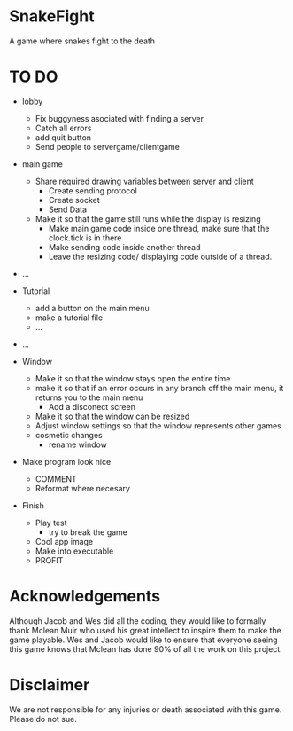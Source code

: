 # SnakeFight

A game where snakes fight to the death

# TO DO  

- lobby

  - Fix buggyness asociated with finding a server
  - Catch all errors
  - add quit button
  - Send people to servergame/clientgame
- main game
  - Share required drawing variables between server and client
    - Create sending protocol
    - Create socket
    - Send Data
  - Make it so that the game still runs while the display is resizing
    - Make main game code inside one thread, make sure that the clock.tick is in there
    - Make sending code inside another thread
    - Leave the resizing code/ displaying code outside of a thread.
- ...
- Tutorial
  - add a button on the main menu
  - make a tutorial file
  - ...
- ...
- Window
  - Make it so that the window stays open the entire time
  - make it so that if an error occurs in any branch off the main menu, it returns you to the main menu
    - Add a disconect screen
  - Make it so that the window can be resized
  - Adjust window settings so that the window represents other games
  - cosmetic changes
    - rename window
- Make program look nice
    - COMMENT
    - Reformat where necesary
- Finish
    - Play test
        - try to break the game
    - Cool app image
    - Make into executable
    - PROFIT

# Acknowledgements

Although Jacob and Wes did all the coding, they would like to formally thank Mclean Muir who used his great intellect to inspire them to make the game playable. Wes and Jacob would like to ensure that everyone seeing this game knows that Mclean has done 90% of all the work on this project.

# Disclaimer

We are not responsible for any injuries or death associated with this game. Please do not sue.
